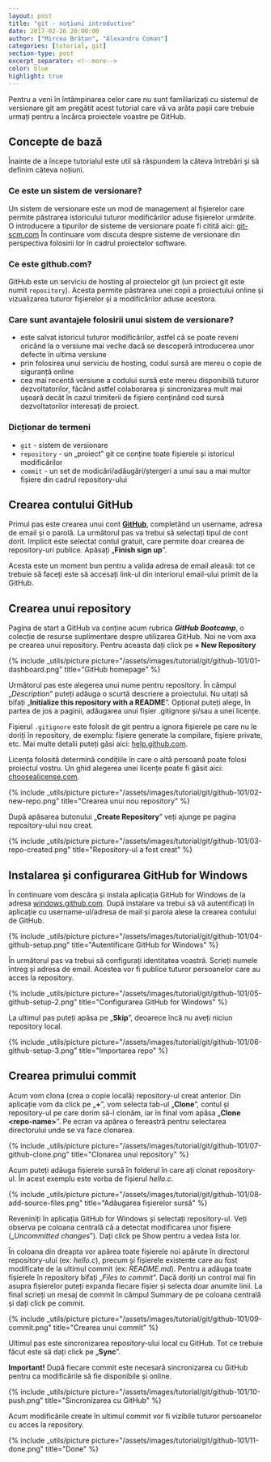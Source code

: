 ```yaml
---
layout: post
title: "git - noțiuni introductive"
date: 2017-02-26 20:00:00
author: ["Mircea Brățan", "Alexandru Coman"]
categories: [tutorial, git]
section-type: post
excerpt_separator: <!--more-->
color: blue
highlight: true
---
```


Pentru a veni în întâmpinarea celor care nu sunt familiarizați cu sistemul de versionare git am pregătit acest tutorial care vă va arăta pașii care trebuie urmați pentru a încărca proiectele voastre pe GitHub.

<!--more-->

## Concepte de bază
Înainte de a începe tutorialul este util să răspundem la câteva întrebări și să definim câteva noțiuni.

### Ce este un sistem de versionare?
Un sistem de versionare este un mod de management al fișierelor care permite păstrarea istoricului tuturor modificărilor aduse fișierelor urmărite. O introducere a tipurilor de sisteme de versionare poate fi citită aici: [git-scm.com](http://git-scm.com/book/en/v2/Getting-Started-About-Version-Control)
În continuare vom discuta despre sisteme de versionare din perspectiva folosirii lor în cadrul proiectelor software.

### Ce este github.com?
GitHub este un serviciu de hosting al proiectelor git (un proiect git este numit `repository`). Acesta permite păstrarea unei copii a proiectului online și vizualizarea tuturor fișierelor și a modificărilor aduse acestora.

### Care sunt avantajele folosirii unui sistem de versionare?
* este salvat istoricul tuturor modificărilor, astfel că se poate reveni oricând la o versiune mai veche dacă se descoperă introducerea unor defecte în ultima versiune
* prin folosirea unui serviciu de hosting, codul sursă are mereu o copie de siguranță online
* cea mai recentă versiune a codului sursă este mereu disponibilă tuturor dezvoltatorilor, făcând astfel colaborarea și sincronizarea mult mai ușoară decât în cazul trimiterii de fișiere conținând cod sursă dezvoltatorilor interesați de proiect.

### Dicționar de termeni
* `git` - sistem de versionare
* `repository` - un „proiect” git ce conține toate fișierele și istoricul modificărilor
* `commit` - un set de modicări/adăugări/ștergeri a unui sau a mai multor fișiere din cadrul repository-ului

## Crearea contului GitHub
Primul pas este crearea unui cont [**GitHub**](https://github.com/), completând un username, adresa de email și o parolă. La următorul pas va trebui să selectați tipul de cont dorit. Implicit este selectat contul gratuit, care permite doar crearea de repository-uri publice. Apăsați „**Finish sign up**”.

Acesta este un moment bun pentru a valida adresa de email aleasă: tot ce trebuie să faceți este să accesați link-ul din interiorul email-ului primit de la GitHub.

## Crearea unui repository
Pagina de start a GitHub va conține acum rubrica ***GitHub Bootcamp***, o colecție de resurse suplimentare despre utilizarea GitHub. Noi ne vom axa pe crearea unui repository. Pentru aceasta dați click pe **+ New Repository**

{% include _utils/picture
    picture="/assets/images/tutorial/git/github-101/01-dashboard.png"
    title="GitHub homepage"
%}

Următorul pas este alegerea unui nume pentru repository. În câmpul „*Description*” puteți adăuga o scurtă descriere a proiectului. Nu uitați să bifați „**Initialize this repository with a README**”. Opțional puteți alege, în partea de jos a paginii, adăugarea unui fișier .gitignore și/sau a unei licențe.

Fișierul `.gitignore` este folosit de git pentru a ignora fișierele pe care nu le doriți în repository, de exemplu: fișiere generate la compilare, fișiere private, etc. Mai multe detalii puteți găsi aici: [help.github.com](https://help.github.com/articles/ignoring-files/).

Licența folosită determină condițiile în care o altă persoană poate folosi proiectul vostru. Un ghid alegerea unei licențe poate fi găsit aici: [choosealicense.com](http://choosealicense.com/).

{% include _utils/picture 
    picture="/assets/images/tutorial/git/github-101/02-new-repo.png"
    title="Crearea unui nou repository"
%}

După apăsarea butonului „**Create Repository**” veți ajunge pe pagina repository-ului nou creat.

{% include _utils/picture
    picture="/assets/images/tutorial/git/github-101/03-repo-created.png"
    title="Repository-ul a fost creat"
%}

## Instalarea și configurarea GitHub for Windows
În continuare vom descăra și instala aplicația GitHub for Windows de la adresa [windows.github.com](https://windows.github.com/). După instalare va trebui să vă autentificați în aplicație cu username-ul/adresa de mail și parola alese la crearea contului de GitHub.

{% include _utils/picture
    picture="/assets/images/tutorial/git/github-101/04-github-setup.png"
    title="Autentificare GitHub for Windows"
%}

În următorul pas va trebui să configurați identitatea voastră. Scrieți numele întreg și adresa de email. Acestea vor fi publice tuturor persoanelor care au acces la repository.

{% include _utils/picture
    picture="/assets/images/tutorial/git/github-101/05-github-setup-2.png"
    title="Configurarea GitHub for Windows"
%}

La ultimul pas puteți apăsa pe „**Skip**”, deoarece încă nu aveți niciun repository local.

{% include _utils/picture
    picture="/assets/images/tutorial/git/github-101/06-github-setup-3.png"
    title="Importarea repo"
%}

## Crearea primului commit
Acum vom clona (crea o copie locală) repository-ul creat anterior. Din aplicație vom da click pe „**+**”, vom selecta tab-ul „**Clone**”, contul și repository-ul pe care dorim să-l clonăm, iar în final vom apăsa „**Clone \<repo-name\>**”. Pe ecran va apărea o fereastră pentru selectarea directorului unde se va face clonarea.

{% include _utils/picture
    picture="/assets/images/tutorial/git/github-101/07-github-clone.png"
    title="Clonarea unui repository"
%}

Acum puteți adăuga fișierele sursă în folderul în care ați clonat repository-ul. În acest exemplu este vorba de fișierul *hello.c*.

{% include _utils/picture
    picture="/assets/images/tutorial/git/github-101/08-add-source-files.png"
    title="Adăugarea fișierelor sursă"
%}

Reveniniți în aplicația GitHub for Windows și selectați repository-ul. Veți observa pe coloana centrală că a detectat modificarea unor fișiere („*Uncommitted changes*”). Dați click pe Show pentru a vedea lista lor.

În coloana din dreapta vor apărea toate fișierele noi apărute în directorul repository-ului (ex: *hello.c*), precum și fișierele existente care au fost modificate de la ultimul commit (ex: *README.md*). Pentru a adăuga toate fișierele în repository bifați „*Files to commit*”. Dacă doriți un control mai fin asupra fișierelor puteți expanda fiecare fișier și selecta doar anumite linii. La final scrieți un mesaj de commit în câmpul Summary de pe coloana centrală și dați click pe commit.

{% include _utils/picture
    picture="/assets/images/tutorial/git/github-101/09-commit.png"
    title="Crearea unui commit"
%}

Ultimul pas este sincronizarea repository-ului local cu GitHub. Tot ce trebuie făcut este să dați click pe „**Sync**”.

**Important!** După fiecare commit este necesară sincronizarea cu GitHub pentru ca modificările să fie disponibile și online.

{% include _utils/picture
    picture="/assets/images/tutorial/git/github-101/10-push.png"
    title="Sincronizarea cu GitHub"
%}

Acum modificările create în ultimul commit vor fi vizibile tuturor persoanelor cu acces la repository.

{% include _utils/picture
    picture="/assets/images/tutorial/git/github-101/11-done.png"
    title="Done"
%}
